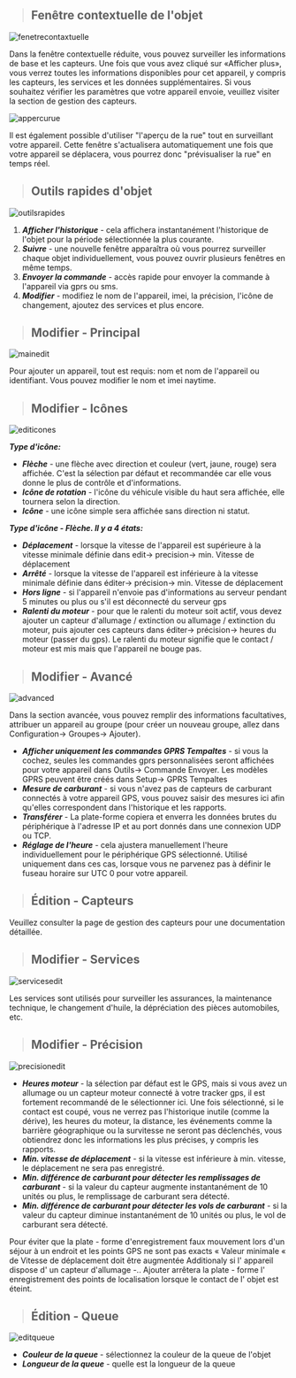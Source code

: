 >## Fenêtre contextuelle de l'objet

<img src="_image/fenetrecontaxtuelle.png" alt="fenetrecontaxtuelle" width="auto">

Dans la fenêtre contextuelle réduite, vous pouvez surveiller les informations de base et les capteurs. Une fois que vous avez cliqué sur «Afficher plus», vous verrez toutes les informations disponibles pour cet appareil, y compris les capteurs, les services et les données supplémentaires. Si vous souhaitez vérifier les paramètres que votre appareil envoie, veuillez visiter la section de gestion des capteurs.

<img src="_image/appercurue.png" alt="appercurue" width="auto">

Il est également possible d'utiliser "l'aperçu de la rue" tout en surveillant votre appareil. Cette fenêtre s'actualisera automatiquement une fois que votre appareil se déplacera, vous pourrez donc "prévisualiser la rue" en temps réel.

>## Outils rapides d'objet

<img src="_image/outilsrapides.png" alt="outilsrapides" width="auto">

1. ***Afficher l'historique***  - cela affichera instantanément l'historique de l'objet pour la période sélectionnée la plus courante.
2. ***Suivre***  - une nouvelle fenêtre apparaîtra où vous pourrez surveiller chaque objet individuellement, vous pouvez ouvrir plusieurs fenêtres en même temps.
3. ***Envoyer la commande***  - accès rapide pour envoyer la commande à l'appareil via gprs ou sms.
4. ***Modifier*** - modifiez le nom de l'appareil, imei, la précision, l'icône de changement, ajoutez des services et plus encore.

>## Modifier - Principal

<img src="_image/mainedit.png" alt="mainedit" width="auto">

Pour ajouter un appareil, tout est requis: nom et nom de l'appareil ou identifiant. Vous pouvez modifier le nom et imei naytime.

>## Modifier - Icônes

<img src="_image/editicones.png" alt="editicones" width="auto">

***Type d'icône:***

* ***Flèche*** - une flèche avec direction et couleur (vert, jaune, rouge) sera affichée. C'est la sélection par défaut et recommandée car elle vous donne le plus de contrôle et d'informations.
* ***Icône de rotation*** - l'icône du véhicule visible du haut sera affichée, elle tournera selon la direction.
* ***Icône*** - une icône simple sera affichée sans direction ni statut.

***Type d'icône - Flèche. Il y a 4 états:***

* ***Déplacement*** - lorsque la vitesse de l'appareil est supérieure à la vitesse minimale définie dans edit-> precision-> min. Vitesse de déplacement
* ***Arrêté*** - lorsque la vitesse de l'appareil est inférieure à la vitesse minimale définie dans éditer-> précision-> min. Vitesse de déplacement
* ***Hors ligne*** - si l'appareil n'envoie pas d'informations au serveur pendant 5 minutes ou plus ou s'il est déconnecté du serveur gps
* ***Ralenti du moteur*** - pour que le ralenti du moteur soit actif, vous devez ajouter un capteur d'allumage / extinction ou allumage / extinction du moteur, puis ajouter ces capteurs dans éditer-> précision-> heures du moteur (passer du gps). Le ralenti du moteur signifie que le contact / moteur est mis mais que l'appareil ne bouge pas.

>## Modifier - Avancé

<img src="_image/advanced.png" alt="advanced" width="auto">

Dans la section avancée, vous pouvez remplir des informations facultatives, attribuer un appareil au groupe (pour créer un nouveau groupe, allez dans Configuration-> Groupes-> Ajouter).
 
* ***Afficher uniquement les commandes GPRS Tempaltes*** - si vous la cochez, seules les commandes gprs personnalisées seront affichées pour votre appareil dans Outils-> Commande Envoyer. Les modèles GPRS peuvent être créés dans Setup-> GPRS Tempaltes
* ***Mesure de carburant*** - si vous n'avez pas de capteurs de carburant connectés à votre appareil GPS, vous pouvez saisir des mesures ici afin qu'elles correspondent dans l'historique et les rapports.
* ***Transférer*** - La plate-forme copiera et enverra les données brutes du périphérique à l'adresse IP et au port donnés dans une connexion UDP ou TCP.
* ***Réglage de l'heure*** - cela ajustera manuellement l'heure individuellement pour le périphérique GPS sélectionné. Utilisé uniquement dans ces cas, lorsque vous ne parvenez pas à définir le fuseau horaire sur UTC 0 pour votre appareil.

>## Édition - Capteurs

Veuillez consulter la page de gestion des capteurs pour une documentation détaillée.

>## Modifier - Services

<img src="_image/servicesedit.png" alt="servicesedit" width="auto">

Les services sont utilisés pour surveiller les assurances, la maintenance technique, le changement d'huile, la dépréciation des pièces automobiles, etc.

>## Modifier - Précision

<img src="_image/precisionedit.png" alt="precisionedit" width="auto">

* ***Heures moteur*** - la sélection par défaut est le GPS, mais si vous avez un allumage ou un capteur moteur connecté à votre tracker gps, il est fortement recommandé de le sélectionner ici. Une fois sélectionné, si le contact est coupé, vous ne verrez pas l'historique inutile (comme la dérive), les heures du moteur, la distance, les événements comme la barrière géographique ou la survitesse ne seront pas déclenchés, vous obtiendrez donc les informations les plus précises, y compris les rapports.
* ***Min. vitesse de déplacement*** - si la vitesse est inférieure à min. vitesse, le déplacement ne sera pas enregistré.
* ***Min. différence de carburant pour détecter les remplissages de carburant*** - si la valeur du capteur augmente instantanément de 10 unités ou plus, le remplissage de carburant sera détecté.
* ***Min. différence de carburant pour détecter les vols de carburant***  - si la valeur du capteur diminue instantanément de 10 unités ou plus, le vol de carburant sera détecté.

Pour éviter que la plate - forme d'enregistrement faux mouvement lors d'un séjour à un endroit et les points GPS ne sont pas exacts « Valeur minimale « de Vitesse de déplacement doit être augmentée Additionaly si l' appareil dispose d' un capteur d'allumage -.. Ajouter arrêtera la plate - forme l' enregistrement des points de localisation lorsque le contact de l' objet est éteint.

>## Édition - Queue

<img src="_image/editqueue.png" alt="editqueue" width="auto">

* ***Couleur de la queue*** - sélectionnez la couleur de la queue de l'objet
* ***Longueur de la queue*** - quelle est la longueur de la queue